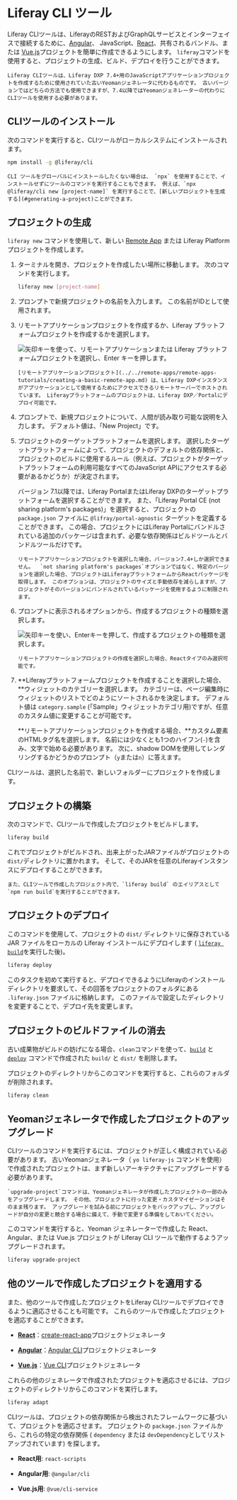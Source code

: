 # Liferay CLI ツール

Liferay CLIツールは、LiferayのRESTおよびGraphQLサービスとインターフェイスで接続するために、[Angular](https://angular.io/)、 JavaScript、[React](https://reactjs.org/)、共有されるバンドル、または [Vue.js](https://vuejs.org/)プロジェクトを簡単に作成できるようにします。 `liferay`コマンドを使用すると、プロジェクトの生成、ビルド、デプロイを行うことができます。

```{note}
Liferay CLIツールは、Liferay DXP 7.4+用のJavaScriptアプリケーションプロジェクトを作成するために使用されていた古いYeomanジェネレータに代わるものです。 古いバージョンではどちらの方法でも使用できますが、7.4以降ではYeomanジェネレーターの代わりにCLIツールを使用する必要があります。
```

## CLIツールのインストール

次のコマンドを実行すると、CLIツールがローカルシステムにインストールされます。

```bash
npm install -g @liferay/cli
```

```{note}
CLI ツールをグローバルにインストールしたくない場合は、 `npx` を使用することで、インストールせずにツールのコマンドを実行することもできます。 例えば、`npx @liferay/cli new [project-name]` を実行することで、[新しいプロジェクトを生成する](#generating-a-project)ことができます。
```

## プロジェクトの生成

`liferay new` コマンドを使用して、新しい [Remote App](../../remote-apps/remote-apps-tutorials/creating-a-basic-remote-app.md) または Liferay Platform プロジェクトを作成します。

1. ターミナルを開き、プロジェクトを作成したい場所に移動します。 次のコマンドを実行します。

    ```bash
    liferay new [project-name]
    ```

1. プロンプトで新規プロジェクトの名前を入力します。 この名前がIDとして使用されます。

1. リモートアプリケーションプロジェクトを作成するか、Liferay プラットフォームプロジェクトを作成するかを選択します。

   ![矢印キーを使って、リモートアプリケーションまたは Liferay プラットフォームプロジェクトを選択し、Enter キーを押します。](./liferay-cli-tool/images/01.png)

   ```{note}
   [リモートアプリケーションプロジェクト](../../remote-apps/remote-apps-tutorials/creating-a-basic-remote-app.md) は、Liferay DXPインスタンスがアプリケーションとして使用するためにアクセスできるリモートサーバーでホストされています。 Liferayプラットフォームのプロジェクトは、Liferay DXP／Portalにデプロイ可能です。
   ```

1. プロンプトで、新規プロジェクトについて、人間が読み取り可能な説明を入力します。 デフォルト値は、「New Project」です。

1. プロジェクトのターゲットプラットフォームを選択します。 選択したターゲットプラットフォームによって、プロジェクトのデフォルトの依存関係と、プロジェクトのビルドに使用するルール（例えば、プロジェクトがターゲットプラットフォームの利用可能なすべてのJavaScript APIにアクセスする必要があるかどうか）が決定されます。

   バージョン 7.1以降では、Liferay PortalまたはLiferay DXPのターゲットプラットフォームを選択することができます。 また、「Liferay Portal CE (not sharing platform's packages)」を選択すると、プロジェクトの `package.json` ファイルに `@lifray/portal-agnostic` ターゲットを定義することができます。 この場合、プロジェクトにはLiferay Portalにバンドルされている追加のパッケージは含まれず、必要な依存関係はビルドツールとバンドルツールだけです。

   ```{note}
   リモートアプリケーションプロジェクトを選択した場合、バージョン7.4+しか選択できません。  `not sharing platform's packages`オプションではなく、特定のバージョンを選択した場合、プロジェクトはLiferayプラットフォームからReactパッケージを取得します。 このオプションは、プロジェクトのサイズと手動依存を減らしますが、プロジェクトがそのバージョンにバンドルされているパッケージを使用するように制限されます。
   ```

1. プロンプトに表示されるオプションから、作成するプロジェクトの種類を選択します。

    ![矢印キーを使い、Enterキーを押して、作成するプロジェクトの種類を選択します。](./liferay-cli-tool/images/02.png)

    ```{note}
    リモートアプリケーションプロジェクトの作成を選択した場合、Reactタイプのみ選択可能です。
    ```

1. **Liferayプラットフォームプロジェクトを作成することを選択した場合、**ウィジェットのカテゴリーを選択します。 カテゴリーは、ページ編集時にウィジェットのリストでどのようにソートされるかを決定します。 デフォルト値は `category.sample` (「Sample」ウィジェットカテゴリ用)ですが、任意のカスタム値に変更することが可能です。

    **リモートアプリケーションプロジェクトを作成する場合、**カスタム要素のHTMLタグ名を選択します。 名前には少なくとも1つのハイフン(`-`)を含み、文字で始める必要があります。 次に、shadow DOMを使用してレンダリングするかどうかのプロンプト（`y`または`n`）に答えます。

CLIツールは、選択した名前で、新しいフォルダーにプロジェクトを作成します。

## プロジェクトの構築

次のコマンドで、CLIツールで作成したプロジェクトをビルドします。

```bash
liferay build
```

これでプロジェクトがビルドされ、出来上がったJARファイルがプロジェクトの`dist/`ディレクトリに置かれます。 そして、そのJARを任意のLiferayインスタンスにデプロイすることができます。

```{note}
また、CLIツールで作成したプロジェクト内で、`liferay build` のエイリアスとして`npm run build`を実行することができます。
```

## プロジェクトのデプロイ

このコマンドを使用して、プロジェクトの `dist/` ディレクトリに保存されている JAR ファイルをローカルの Liferay インストールにデプロイします ( [`liferay build`](#building-a-project)を実行した後)。

```bash
liferay deploy
```

このタスクを初めて実行すると、デプロイできるようにLiferayのインストールディレクトリを要求して、その回答をプロジェクトのフォルダにある `.liferay.json` ファイルに格納します。 このファイルで設定したディレクトリを変更することで、デプロイ先を変更します。

## プロジェクトのビルドファイルの消去

古い成果物がビルドの妨げになる場合、`clean`コマンドを使って、[`build`](#building-a-project) と [`deploy`](#deploying-a-project) コマンドで作成された `build/` と `dist/` を削除します。

プロジェクトのディレクトリからこのコマンドを実行すると、これらのフォルダが削除されます。

```bash
liferay clean
```

## Yeomanジェネレータで作成したプロジェクトのアップグレード

CLIツールのコマンドを実行するには、プロジェクトが正しく構成されている必要があります。 古いYeomanジェネレータ（ `yo liferay-js` コマンドを使用）で作成されたプロジェクトは、まず新しいアーキテクチャにアップグレードする必要があります。

```{warning}
`upgrade-project`コマンドは、Yeomanジェネレータが作成したプロジェクトの一部のみをアップグレードします。 その他、プロジェクトに行った変更・カスタマイゼーションはそのまま残ります。 アップグレードを試みる前にプロジェクトをバックアップし、アップグレードが自分の変更と競合する場合に備えて、手動で変更する準備をしておいてください。
```

このコマンドを実行すると、Yeoman ジェネレーターで作成した React、Angular、または Vue.js プロジェクトが Liferay CLI ツールで動作するようアップグレードされます。

```bash
liferay upgrade-project
```

## 他のツールで作成したプロジェクトを適用する

また、他のツールで作成したプロジェクトをLiferay CLIツールでデプロイできるように適応させることも可能です。 これらのツールで作成したプロジェクトを適応することができます。

* [**React**](https://reactjs.org/)：[create-react-app](https://reactjs.org/)プロジェクトジェネレータ

* [**Angular**](https://angular.io/)：[Angular CLI](https://cli.angular.io/)プロジェクトジェネレータ

* [**Vue.js**](https://vuejs.org/)：[Vue CLI](https://cli.vuejs.org/)プロジェクトジェネレータ

これらの他のジェネレータで作成されたプロジェクトを適応させるには、プロジェクトのディレクトリからこのコマンドを実行します。

```bash
liferay adapt
```

CLIツールは、プロジェクトの依存関係から検出されたフレームワークに基づいて、プロジェクトを適応させます。 プロジェクトの `package.json` ファイルから、これらの特定の依存関係 ( `dependency` または `devDependency`としてリストアップされています) を探します。

* **React用**: `react-scripts`

* **Angular用**: `@angular/cli`

* **Vue.js用**: `@vue/cli-service`
